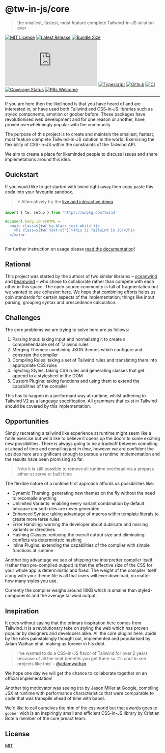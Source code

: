 # @tw-in-js/core

> the smallest, fastest, most feature complete Tailwind-in-JS solution ever

[![MIT License](https://badgen.net/github/license/tw-in-js/core)](https://github.com/tw-in-js/core/blob/main/LICENSE)
[![Latest Release](https://flat.badgen.net/npm/v/@tw-in-js/core?icon=npm&label)](https://www.npmjs.com/package/@tw-in-js/core)
[![Bundle Size](https://flat.badgen.net/bundlephobia/minzip/@tw-in-js/core@>0.2.1?icon=packagephobia&label&color=blue)](https://bundlephobia.com/result?p=@tw-in-js/core 'gzip bundle size (including dependencies)')
[![Package Size](https://flat.badgen.net/badgesize/brotli/https:/unpkg.com/@tw-in-js/core/module/core.js?icon=jsdelivr&label&color=blue)](https://unpkg.com/@tw-in-js/core/module/core.js 'brotli package size (without dependencies)')
[![Typescript](https://flat.badgen.net/badge/icon/included?icon=typescript&label)](https://unpkg.com/browse/@tw-in-js/core/types/core.d.ts)
[![Github](https://flat.badgen.net/badge/icon/tw-in-js%2Fcore?icon=github&label)](https://github.com/tw-in-js/core)
[![CI](https://github.com/tw-in-js/core/workflows/CI/badge.svg)](https://github.com/tw-in-js/core/actions?query=workflow%3Aci)
[![Coverage Status](https://flat.badgen.net/coveralls/c/github/tw-in-js/core/main?icon=codecov&label)](https://coveralls.io/github/tw-in-js/core?branch=main)
[![PRs Welcome](https://flat.badgen.net/badge/PRs/welcome/purple)](http://makeapullrequest.com)

---

If you are here then the likelihood is that you have heard of and are interested in, or have used both Tailwind and CSS-in-JS libraries such as styled components, emotion or goober before. These packages have revolutionised web development and for one reason or another, have proved overwhelmingly popular with the community.

The purpose of this project is to create and maintain the smallest, fastest, most feature complete Tailwind-in-JS solution in the world. Exercising the flexibility of CSS-in-JS within the constraints of the Tailwind API.

We aim to create a place for likeminded people to discuss issues and share implemetations around this idea.

## Quickstart

If you would like to get started with twind right away then copy paste this code into your favourite sandbox.

> ⚡️ Alternatively try the [live and interactive demo](https://esm.codes/)

```js
import { tw, setup } from 'https://unpkg.com/twind'

document.body.innerHTML = `
  <main class=${tw('bg-black text-white')}>
    <h1 class=${tw('text-xl')}>This is Tailwind in JS!</h1>
  </main>
`
```

For further instruction on usage please [read the documentation](docs)!

## Rational

This project was started by the authors of two similar libraries – [oceanwind](https://github.com/lukejacksonn/oceanwind) and [beamwind](https://github.com/kenoxa/beamwind) – who chose to collaborate rather than compete with each other in this space. The open source community is full of fragmentation but we wanted to see cohesion here. We hope that combining efforts helps us coin standards for certain aspects of the implementation; things like input parsing, grouping syntax and prescedence calculation.

## Challenges

The core problems we are trying to solve here are as follows:

1. Parsing Input: taking input and normalizing it to create a comprehendable set of Tailwind rules
2. Merging Themes: combining JSON themes which configure and constrain the compiler
3. Compiling Rules: taking a set of Tailwind rules and translating them into appropriate CSS rules
4. Injecting Styles: taking CSS rules and generating classes that get append to a stylesheet in the DOM
5. Custom Plugins: taking functions and using them to extend the capabilities of the compiler

This has to happen in a performant way at runtime, whilst adhering to Tailwind V2 as a language specification. All grammars that exist in Tailwind should be covered by this implementation.

## Opportunities

Simply recreating a tailwind like experience at runtime might seem like a futile exercise but we'd like to believe it opens up the doors to some exciting new possibilities. There is always going to be a tradeoff between compiling at ahead of time and compiling _just in time_, however we are confident the upsides here are significant enough to persue a runtime implementation and the results have been promising so far.

> Note it is still possible to remove all runtime overhead via a prepass either at serve or built time

The flexible nature of a runtime first approach affords us possibilities like:

- Dynamic Theming: generating new themes on the fly without the need to recompile anything
- Unlimited Variants: enabling every variant combination by default because unused rules are never generated
- Enhanced Syntax: taking advantage of macros within template literals to create more terse rules
- Error Handling: warning the developer about dublicate and missing variants or directives
- Hashing Classes: reducing the overall output size and eliminating conflicts via deterministic hashing
- Inline Plugins: extending the capabilities of the compiler with simple functions at runtime

Another big advantage we see of shipping the interpretter compiler itself (rather than pre-compiled output) is that the effective size of the CSS for your whole app is deterministic and fixed. The weight of the compiler itself along with your theme file is all that users will ever download, no matter how many styles you use.

Currently the compiler weighs around 10KB which is smaller than styled-components and the average tailwind output.

## Inspiration

It goes without saying that the primary inspiration here comes from Tailwind. It is a revolutionary take on styling the web which has proven popular by designers and developers alike. All the core plugins here, abide by the rules painstakingly thought out, implemented and popularised by Adam Wathan et al. making us forever in his debt.

> I've wanted to do a CSS-in-JS flavor of Tailwind for over 2 years because of all the neat benefits you get there so it's cool to see projects like this! – [@adamwathan](https://twitter.com/adamwathan/status/1320370489408225282)

We hope one day we will get the chance to collaborate together on an official implementation!

Another big motiovator was seeing `htm` by Jason Miller at Google, compiling JSX at runtime with performance characteristics that were comparable to code that was transpile ahead of time with babel.

We'd like to call ourselves the htm of the css world but that awards goes to `goober` wich is an inspiringly small and efficient CSS-in-JS library by Cristian Bote a member of the core preact team.

## License

[MIT](https://github.com/tw-in-js/core/blob/main/LICENSE)
